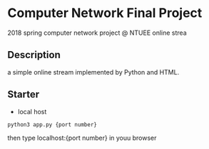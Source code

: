 # Computer Network Final Project
2018 spring computer network project @ NTUEE
online strea

## Description
a simple online stream implemented by Python and HTML.

## Starter
* local host
```
python3 app.py {port number}
```

then type localhost:{port number} in youu browser

